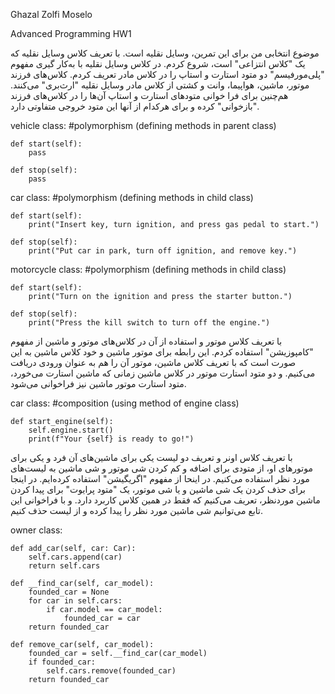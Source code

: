 Ghazal Zolfi Moselo

Advanced Programming HW1


موضوع انتخابی من برای این تمرین، وسایل نقلیه است.
با تعریف کلاس وسایل نقلیه که یک "کلاس انتزاعی" است، شروع کردم. در کلاس وسایل نقلیه با به‌کار گیری مفهوم "پلی‌مورفیسم" دو متود استارت و استاپ را در کلاس مادر تعریف کردم. کلاس‌های فرزند موتور، ماشین، هواپیما، وانت و کشتی از کلاس مادر وسایل نقلیه "ارث‌بری" می‌کنند. هم‌چنین برای فرا خوانی متودهای استارت و استاپ آن‌ها را در کلاس‌های فرزند "بازخوانی" کرده و برای هرکدام از آنها این متود خروجی متفاوتی دارد.

vehicle class:
#polymorphism (defining methods in parent class)

    def start(self):
        pass

    def stop(self):
        pass
car class:
#polymorphism (defining methods in child class)

    def start(self):
        print("Insert key, turn ignition, and press gas pedal to start.")

    def stop(self):
        print("Put car in park, turn off ignition, and remove key.")

motorcycle class:
#polymorphism (defining methods in child class)

    def start(self):
        print("Turn on the ignition and press the starter button.")

    def stop(self):
        print("Press the kill switch to turn off the engine.")

با تعریف کلاس موتور و استفاده از آن در کلاس‌های موتور و ماشین از مفهوم "کامپوزیشن" استفاده کردم. این رابطه برای موتور ماشین و خود کلاس ماشین به این صورت است که با تعریف کلاس ماشین، موتور آن را هم به عنوان ورودی دریافت می‌کنیم. و دو متود استارت موتور در کلاس ماشین زمانی که ماشین استارت می‌خورد، متود استارت موتور ماشین نیز فراخوانی می‌شود. 

car class:
#composition (using method of engine class)

    def start_engine(self):
        self.engine.start()
        print(f"Your {self} is ready to go!")
با تعریف کلاس اونر و تعریف دو لیست یکی برای ماشین‌های آن فرد و یکی برای موتورهای او، از متودی برای اضافه و کم کردن شی موتور و شی ماشین به لیست‌های مورد نظر استفاده می‌کنیم. در اینحا از مفهوم "اگریگیشن" استفاده کرده‌ایم. در اینجا برای حذف کردن یک شی ماشین و یا شی موتور، یک "متود پرایوت" برای پیدا کردن ماشین موردنظر، تعریف می‌کنیم که فقط در همین کلاس کاربرد دارد. و با فراخوانی این تابع می‌توانیم شی ماشین مورد نظر را پیدا کرده و از لیست حذف کنیم.

owner class:

    def add_car(self, car: Car):
        self.cars.append(car)
        return self.cars

    def __find_car(self, car_model):
        founded_car = None
        for car in self.cars:
            if car.model == car_model:
                founded_car = car
        return founded_car

    def remove_car(self, car_model):
        founded_car = self.__find_car(car_model)
        if founded_car:
            self.cars.remove(founded_car)
        return founded_car

